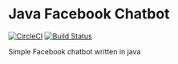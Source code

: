 # Java Facebook Chatbot
[![CircleCI](https://circleci.com/gh/phamlehieu/java-facebook-chatbot/tree/master.svg?style=shield)](https://circleci.com/gh/phamlehieu/java-facebook-chatbot/tree/master)
[![Build Status](https://travis-ci.org/phamlehieu/java-facebook-chatbot.svg?branch=master)](https://travis-ci.org/phamlehieu/java-facebook-chatbot)

Simple Facebook chatbot written in java
